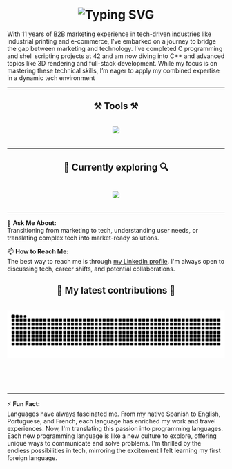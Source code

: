 <h1 align="center">
    <img src="https://readme-typing-svg.herokuapp.com?font=Press+Start+2P&duration=2500&pause=350&color=27C322&random=false&width=435&lines=Hi%2C+there!;I'm+Sandra+Kanna;student+at+42+School" alt="Typing SVG" />
</h1>

With 11 years of B2B marketing experience in tech-driven industries like industrial printing and e-commerce, I’ve embarked on a journey to bridge the gap between marketing and technology. I’ve completed C programming and shell scripting projects at 42 and am now diving into C++ and advanced topics like 3D rendering and full-stack development. While my focus is on mastering these technical skills, I’m eager to apply my combined expertise in a dynamic tech environment

---

<h2 align="center">⚒️ Tools ⚒️</h2>
<br/>
<div align="center">
    <img src="https://skillicons.dev/icons?i=vscode,github,c,bash,figma" /><br/>
</div>
<br/>
<hr/>

<h2 align="center">🔎 Currently exploring 🔍</h2>
<br/>
<div align="center">
    <img src="https://skillicons.dev/icons?i=python,numpy,cpp" /><br>
</div>
<br/>
<hr/>

💬 **Ask Me About:**  
Transitioning from marketing to tech, understanding user needs, or translating complex tech into market-ready solutions.

📫 **How to Reach Me:**  
The best way to reach me is through [my LinkedIn profile](https://www.linkedin.com/in/sandrakanna). I'm always open to discussing tech, career shifts, and potential collaborations.

<div align="center">
  <h2>🐍 My latest contributions 🐍</h2>
  <br>
  <img src="https://raw.githubusercontent.com/SandraKanna/SandraKanna/output/github-contribution-grid-snake.svg" />
  
  <br/><br/><br/>
</div>

---
⚡ **Fun Fact:**  
Languages have always fascinated me. From my native Spanish to English, Portuguese, and French, each language has enriched my work and travel experiences. Now, I'm translating this passion into programming languages. Each new programming language is like a new culture to explore, offering unique ways to communicate and solve problems. I'm thrilled by the endless possibilities in tech, mirroring the excitement I felt learning my first foreign language.

<!-- 
<img
  align="center"
  src="https://github-readme-stats.vercel.app/api/?username=SandraKanna&theme=dark"
>/
-->
